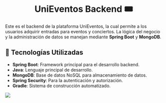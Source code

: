 <h1 align="center"> UniEventos Backend 🎟️ </h1>

<p>Este es el backend de la plataforma UniEventos, la cual permite a los usuarios adquirir entradas para eventos y conciertos. La lógica del negocio y la administración de datos se manejan mediante <strong>Spring Boot</strong> y <strong>MongoDB</strong>.</p>

<h2>🚀 Tecnologías Utilizadas</h2>
<ul>
    <li><strong>Spring Boot</strong>: Framework principal para el desarrollo backend.</li>
    <li><strong>Java</strong>: Lenguaje principal de desarrollo.</li>
    <li><strong>MongoDB</strong>: Base de datos NoSQL para almacenamiento de datos.</li>
    <li><strong>Spring Security</strong>: Para la autenticación y autorización.</li>
    <li><strong>Gradle</strong>: Sistema de construcción automatizado.</li>
</ul>

<p align="left">
<img src="https://img.shields.io/badge/STATUS-FINALIZADO-red">
</p>
